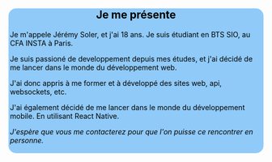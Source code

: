 <div style="background:rgb(144, 202, 249); color:black;  border-radius:15px; padding: 0px 3px 3px 3px;text-align:center;">
    <h2>Je me présente</h2>
    <div style="text-align:left;">
Je m'appele Jérémy Soler, et j'ai 18 ans. Je suis étudiant en BTS SIO, au CFA INSTA à Paris.

Je suis passioné de developpement depuis mes études, et j'ai décidé de me lancer dans le monde du développement web.

J'ai donc appris à me former et à développé des sites web, api, websockets, etc.

J'ai également décidé de me lancer dans le monde du développement mobile. En utilisant React Native.

*J'espère que vous me contacterez pour que l'on puisse ce rencontrer en personne.*
    </div>
</div>

